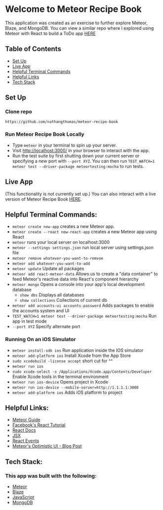 # Welcome to Meteor Recipe Book
This application was created as an exercise to further explore Meteor, Blaze, and MongoDB. You can view a similar repo where I explored using Meteor with React to build a ToDo app [HERE](https://github.com/nathangthomas/meteor-todos)

## Table of Contents
<!--ts-->
   * [Set Up](#set-up)
   * [Live App](#live-app)
   * [Helpful Terminal Commands](#helpful-terminal-commands)
   * [Helpful Links](#helpful-links)
   * [Tech Stack](#tech-stack)
<!--te-->

## **Set Up**

### Clone repo
```
https://github.com/nathangthomas/meteor-recipe-book
```
### Run Meteor Recipe Book Locally
- Type `meteor` in your terminal to spin up your server.
- Visit [http://localhost:3000/](http://localhost:3000/) in your browser to interact with the app.
- Run the test suite by first shutting down your current server or specifying a new port with `--port XYZ`.
  You can then run `TEST_WATCH=1 meteor test --driver-package meteortesting:mocha` to run tests.

## Live App
(This functionality is not currently set up.)
You can also interact with a live version of Meteor Recipe Book [HERE](https://meteor--todos.herokuapp.com).

## Helpful Terminal Commands:
- `meteor create new-app` creates a new Meteor app.
- `meteor create --react new-react-app` creates a new Meteor app using React
- `meteor` runs your local server on localhost:3000
- `meteor --settings settings.json` run local server using settings.json file
- `meteor remove whatever-you-want-to-remvoe`
- `meteor add whatever-you-want-to-add`
- `meteor update` Update all packages
- `meteor add react-meteor-data` Allows us to create a "data container" to feed Meteor's reactive data into React's component hierarchy
- `meteor mongo` Opens a console into your app's local development database
  - `show dbs` Displays all databases
  -  `show collections` Collections of current db
- `meteor add accounts-ui accounts-password` Adds packages to enable the accounts system and UI
- `TEST_WATCH=1 meteor test --driver-package meteortesting:mocha` Run app in test mode
- `--port XYZ` Specify alternate port

### Running On an iOS Simulator
- `meteor install-sdk ios` Run application inside the IOS simulator
- `meteor add-platform ios` Install Xcode from the App Store
- `sudo xcodebuild -license accept` short cut for ^^
- `meteor run ios`
- `sudo xcode-select -s /Applications/Xcode.app/Contents/Developer` Enable Xcode tools in the terminal environment
- `meteor run ios-device` Opens project in Xcode
- `meteor run ios-device --mobile-server=http://1.1.1.1:3000`
- `meteor add-platform ios` Adds iOS platform to project

## Helpful Links:
- [Meteor Guide](https://guide.meteor.com/)
- [Facebook's React Tutorial](https://reactjs.org/tutorial/tutorial.html)
- [React Docs](https://reactjs.org/)
- [JSX](https://reactjs.org/docs/jsx-in-depth.html)
- [React Events](https://reactjs.org/docs/events.html)
- [Meteor's Optimistic UI - Blog Post](https://blog.meteor.com/optimistic-ui-with-meteor-67b5a78c3fcf)

## Tech Stack:
### This app was built with the following:
- [Meteor](https://www.meteor.com/)
- [Blaze](http://blazejs.org/guide/introduction.html)
- [JavaScript](https://www.javascript.com/)
- [MongoDB](https://www.mongodb.com/)
